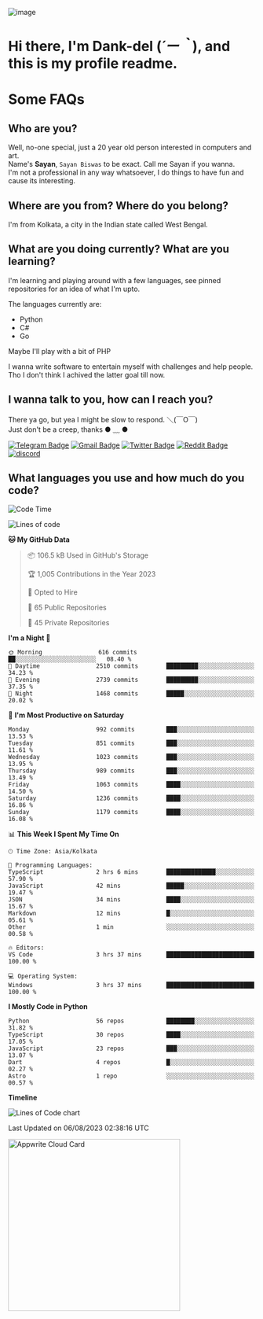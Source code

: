 ![image](https://user-images.githubusercontent.com/63096193/125182844-29f20800-e22f-11eb-8dc9-b0f2d29647bb.png)

# **Hi there, I'm Dank-del (*´ー｀*), and this is my profile readme.**
<!--  [![Profile views](https://gpvc.arturio.dev/dank-del)](https://github.com/dank-del) -->
# Some FAQs

## **Who are you?**

Well, no-one special, just a 20 year old person interested in computers and art. \
Name's **Sayan**, `Sayan Biswas` to be exact. Call me Sayan if you wanna. \
I'm not a professional in any way whatsoever, I do things to have fun and cause its interesting.

## **Where are you from? Where do you belong?**

I'm from Kolkata, a city in the Indian state called West Bengal.

## **What are you doing currently? What are you learning?**

I'm learning and playing around with a few languages, see pinned repositories for an idea of what I'm upto.

The languages currently are:

- Python
- C#
- Go

Maybe I'll play with a bit of PHP

I wanna write software to entertain myself with challenges and help people. \
Tho I don't think I achived the latter goal till now.

<!--## **Eww, I see a weeb profile.**

Can't help it, it's the best way to hide my face on this account
> Why do people hate weebs .-.

## **Cool, what more interests you?**

My interests are quite, weird. They're scattered all over the place. \
I've been fascinated by music and have studied it since the age of 6, I've performed on stage and on air but yeah now I've been away from that. I specialize in key instruments. \
Another thing that interests me is Media Production, aka, working with audio, video and broadcasting media.

> I just like art in general. also feeds the reason of me being obsessed with Japanese drawings (⋟ ﹏ ⋞)-->

## **I wanna talk to you, how can I reach you?**

There ya go, but yea I might be slow to respond. ＼(￣O￣) \
Just don't be a creep, thanks ● ﹏ ●

[![Telegram Badge](https://img.shields.io/badge/-dank_as_fuck-1ca0f1?style=flat-square&logo=telegram&logoColor=white&link=https://t.me/dank_as_fuck)](https://t.me/dank_as_fuck)
[![Gmail Badge](https://img.shields.io/badge/-sayan@asia.com-c14438?style=flat-square&logo=Gmail&logoColor=white&link=mailto:sayan@asia.com)](mailto:sayan@asia.com)
[![Twitter Badge](https://img.shields.io/twitter/follow/TheDankDel?style=social)](https://twitter.com/TheDankDel)
[![Reddit Badge](https://img.shields.io/reddit/user-karma/combined/dank_as_fuck_?style=social)](https://www.reddit.com/user/dank_as_fuck_/)
[![discord](https://discord-md-badge.vercel.app/api/shield/506536929152466945?style=social)](https://discordapp.com/users/506536929152466945)

## **What languages you use and how much do you code?**

<!--START_SECTION:waka-->
![Code Time](http://img.shields.io/badge/Code%20Time-1%2C200%20hrs%2037%20mins-blue)

![Lines of code](https://img.shields.io/badge/From%20Hello%20World%20I%27ve%20Written-4.5%20million%20lines%20of%20code-blue)

**🐱 My GitHub Data** 

> 📦 106.5 kB Used in GitHub's Storage 
 > 
> 🏆 1,005 Contributions in the Year 2023
 > 
> 💼 Opted to Hire
 > 
> 📜 65 Public Repositories 
 > 
> 🔑 45 Private Repositories 
 > 
**I'm a Night 🦉** 

```text
🌞 Morning                616 commits         ██░░░░░░░░░░░░░░░░░░░░░░░   08.40 % 
🌆 Daytime                2510 commits        █████████░░░░░░░░░░░░░░░░   34.23 % 
🌃 Evening                2739 commits        █████████░░░░░░░░░░░░░░░░   37.35 % 
🌙 Night                  1468 commits        █████░░░░░░░░░░░░░░░░░░░░   20.02 % 
```
📅 **I'm Most Productive on Saturday** 

```text
Monday                   992 commits         ███░░░░░░░░░░░░░░░░░░░░░░   13.53 % 
Tuesday                  851 commits         ███░░░░░░░░░░░░░░░░░░░░░░   11.61 % 
Wednesday                1023 commits        ███░░░░░░░░░░░░░░░░░░░░░░   13.95 % 
Thursday                 989 commits         ███░░░░░░░░░░░░░░░░░░░░░░   13.49 % 
Friday                   1063 commits        ████░░░░░░░░░░░░░░░░░░░░░   14.50 % 
Saturday                 1236 commits        ████░░░░░░░░░░░░░░░░░░░░░   16.86 % 
Sunday                   1179 commits        ████░░░░░░░░░░░░░░░░░░░░░   16.08 % 
```


📊 **This Week I Spent My Time On** 

```text
🕑︎ Time Zone: Asia/Kolkata

💬 Programming Languages: 
TypeScript               2 hrs 6 mins        ██████████████░░░░░░░░░░░   57.90 % 
JavaScript               42 mins             █████░░░░░░░░░░░░░░░░░░░░   19.47 % 
JSON                     34 mins             ████░░░░░░░░░░░░░░░░░░░░░   15.67 % 
Markdown                 12 mins             █░░░░░░░░░░░░░░░░░░░░░░░░   05.61 % 
Other                    1 min               ░░░░░░░░░░░░░░░░░░░░░░░░░   00.58 % 

🔥 Editors: 
VS Code                  3 hrs 37 mins       █████████████████████████   100.00 % 

💻 Operating System: 
Windows                  3 hrs 37 mins       █████████████████████████   100.00 % 
```

**I Mostly Code in Python** 

```text
Python                   56 repos            ████████░░░░░░░░░░░░░░░░░   31.82 % 
TypeScript               30 repos            ████░░░░░░░░░░░░░░░░░░░░░   17.05 % 
JavaScript               23 repos            ███░░░░░░░░░░░░░░░░░░░░░░   13.07 % 
Dart                     4 repos             █░░░░░░░░░░░░░░░░░░░░░░░░   02.27 % 
Astro                    1 repo              ░░░░░░░░░░░░░░░░░░░░░░░░░   00.57 % 
```



**Timeline**

![Lines of Code chart](https://raw.githubusercontent.com/Dank-del/Dank-del/main/assets/bar_graph.png)


 Last Updated on 06/08/2023 02:38:16 UTC
<!--END_SECTION:waka-->

<!--## **Can I stalk your spotify?**

Um sure.

![OwO Spotify](https://spotify-recently-played-readme.vercel.app/api?user=31fdrsslnr7nvq4ytqwtw7c4rxfm&count=5)-->

<a href="https://cloud.appwrite.io/card/64773257171d49803c27">
	<img width="350" src="https://cloud.appwrite.io/v1/cards/cloud?userId=64773257171d49803c27" alt="Appwrite Cloud Card" />
</a>
